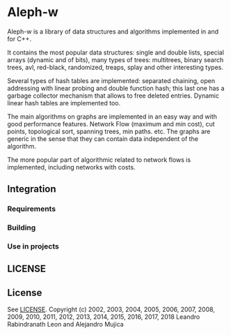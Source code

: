 # Aleph-w

Aleph-w is a library of data structures and algorithms implemented in
and for C++.

It contains the most popular data structures: single and double lists, special
arrays (dynamic and of bits), many types of trees: multitrees, binary
search trees, avl, red-black, randomized, treaps, splay and other
interesting types.

Several types of hash tables are implemented: separated chaining, open
addressing with linear probing and double function hash; this last one
has a garbage collector mechanism that allows to free deleted
entries. Dynamic linear hash tables are implemented too.

The main algorithms on graphs are implemented in an easy way and with
good performance features. Network Flow (maximum and min cost), cut
points, topological sort, spanning trees, min paths. etc. The graphs
are generic in the sense that they can contain data independent of the
algorithm.

The more popular part of algorithmic related to network flows is
implemented, including networks with costs.


## Integration



### Requirements

### Building


### Use in projects

## LICENSE

## License

See
[LICENSE](https://github.com/lrleon/Aleph-w/blob/master/LICENSE). Copyright
(c) 2002, 2003, 2004, 2005, 2006, 2007, 2008, 2009, 2010, 2011, 2012,
2013, 2014, 2015, 2016, 2017, 2018 Leandro Rabindranath Leon and
Alejandro Mujica
